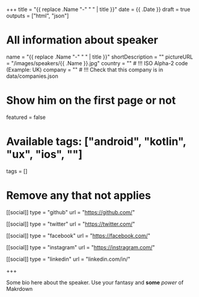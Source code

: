 +++
title = "{{ replace .Name "-" " " | title }}"
date = {{ .Date }}
draft = true
outputs = ["html", "json"]

# All information about speaker
name = "{{ replace .Name "-" " " | title }}"
shortDescription = ""
pictureURL = "/images/speakers/{{ .Name }}.jpg"
country = "" # !!! ISO Alpha-2 code (Example: UK)
company = "" # !!! Check that this company is in data/companies.json

# Show him on the first page or not
featured = false

# Available tags: ["android", "kotlin", "ux", "ios", ""]
tags = []

# Remove any that not applies
[[social]]
  type = "github"
  url = "https://github.com/<username>"

[[social]]
  type = "twitter"
  url = "https://twitter.com/<username>"

[[social]]
  type = "facebook"
  url = "https://facebook.com/<username>"

[[social]]
  type = "instagram"
  url = "https://instragram.com/<username>"

[[social]]
  type = "linkedin"
  url = "linkedin.com/in/<username>"

+++

Some bio here about the speaker. Use your fantasy and **some** _power_ of Makrdown
